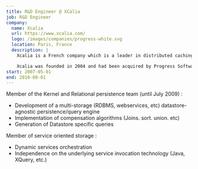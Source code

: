 ```yaml
---
title: R&D Engineer @ XCalia
job: R&D Engineer
company:
  name: Xcalia
  url: https://www.xcalia.com/
  logo: /images/companies/progress-white.svg
  location: Paris, France
  description: |
    Xcalia is a French company which is a leader in distributed caching solutions.

    Xcalia was founded in 2004 and had been acquired by Progress Software, an infrastructure software vendor ,in 2008.
start: 2007-05-01
end: 2010-08-01
---
```

Member of the Kernel and Relational persistence team (until July 2009) :
- Development of a multi-storage (RDBMS, webservices, etc) datastore-agnostic persistence/query engine
- Implementation of compensation algorithms (Joins. sort. union. etc)
- Generation of Datastore specific queries

Member of service oriented storage :
- Dynamic services orchestration
- Independence on the underlying service invocation technology (Java, XQuery, etc.)
